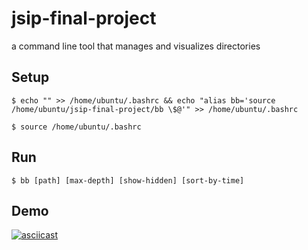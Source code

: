 # jsip-final-project

a command line tool that manages and visualizes directories

## Setup
```
$ echo "" >> /home/ubuntu/.bashrc && echo "alias bb='source /home/ubuntu/jsip-final-project/bb \$@'" >> /home/ubuntu/.bashrc
```
```
$ source /home/ubuntu/.bashrc
```

## Run
```
$ bb [path] [max-depth] [show-hidden] [sort-by-time]
```
## Demo
[![asciicast](https://asciinema.org/a/H3m9Js4fkjJ4sHqlL37RVKhRq.svg)](https://asciinema.org/a/H3m9Js4fkjJ4sHqlL37RVKhRq) 